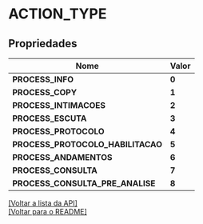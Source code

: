 # ACTION_TYPE

## Propriedades
Nome | Valor
------------ | -------------
**PROCESS_INFO** | **0**
**PROCESS_COPY** | **1**
**PROCESS_INTIMACOES** | **2**
**PROCESS_ESCUTA** | **3**
**PROCESS_PROTOCOLO** | **4**
**PROCESS_PROTOCOLO_HABILITACAO** | **5**
**PROCESS_ANDAMENTOS** | **6**
**PROCESS_CONSULTA** | **7**
**PROCESS_CONSULTA_PRE_ANALISE** | **8**

[[Voltar a lista da API]](../../../README.md#Documentação-para-os-Endpoints-da-API)    
[[Voltar para o README]](../../../README.md#Intima.ai---SDK-NodeJS)
